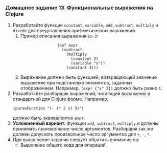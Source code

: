 ### Домашнее задание 13. Функциональные выражения на Clojure

1. Разработайте функции `constant`, `variable`, `add`, `subtract`, `multiply` и `divide` для представления арифметических выражений.
    1. Пример описания выражения `2x-3`:
        ```
                        (def expr 
                          (subtract
                            (multiply 
                              (constant 2) 
                              (variable "x")) 
                            (constant 3)))
       ```
    2. Выражение должно быть функцией, возвращающей значение выражение при подстановке элементов, заданных отображением. Например, `(expr {"x" 2})` должно быть равно `1`.
2. Разработайте разборщик выражений, читающий выражения в стандартной для Clojure форме. Например,
    ```
    (parseFunction "(- (* 2 x) 3)")
    ```
    должно быть эквивалентно `expr`.
3. **Усложненный вариант.** Функции `add`, `subtract`, `multiply` и должны принимать произвольное число аргументов. Разборщик так же должен допускать произвольное число аргументов для `+`, `-`, `*`.
4. При выполнение задания следует обратить внимание на:
    * Выделение общего кода для операций.